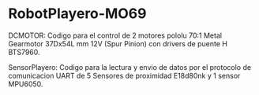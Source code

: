 # RobotPlayero-MO69

DCMOTOR: Codigo para el control de 2 motores pololu 70:1 Metal Gearmotor 37Dx54L mm 12V (Spur Pinion) con drivers de puente H BTS7960.

SensorPlayero: Codigo para la lectura y envio de datos por el protocolo de comunicacion UART de 5 Sensores de proximidad E18d80nk y 1 sensor MPU6050.
